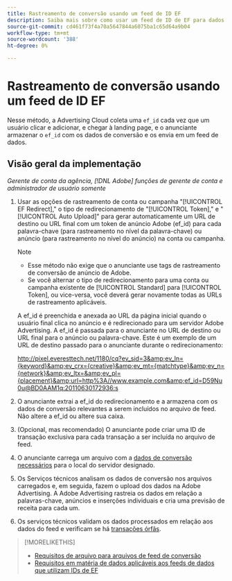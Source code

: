 ```yaml
---
title: Rastreamento de conversão usando um feed de ID EF
description: Saiba mais sobre como usar um feed de ID de EF para dados de rastreamento de conversão.
source-git-commit: cd461f73f4a70a5647844a6075ba1c65d64a9b04
workflow-type: tm+mt
source-wordcount: '388'
ht-degree: 0%

---
```


# Rastreamento de conversão usando um feed de ID EF

Nesse método, a Advertising Cloud coleta uma `ef_id` cada vez que um usuário clicar e adicionar, e chegar à landing page, e o anunciante armazenar o `ef_id` com os dados de conversão e os envia em um feed de dados.

## Visão geral da implementação

*Gerente de conta da agência, [!DNL Adobe] funções de gerente de conta e administrador de usuário somente*

1. Usar as opções de rastreamento de conta ou campanha &quot;[!UICONTROL EF Redirect],&quot; o tipo de redirecionamento de &quot;[!UICONTROL Token],&quot; e &quot;[!UICONTROL Auto Upload]&quot; para gerar automaticamente um URL de destino ou URL final com um token de anúncio Adobe (ef_id) para cada palavra-chave (para rastreamento no nível da palavra-chave) ou anúncio (para rastreamento no nível do anúncio) na conta ou campanha.

   >[!NOTE]
   >* Esse método não exige que o anunciante use tags de rastreamento de conversão de anúncio de Adobe.
   >* Se você alternar o tipo de redirecionamento para uma conta ou campanha existente de [!UICONTROL Standard] para [!UICONTROL Token], ou vice-versa, você deverá gerar novamente todas as URLs de rastreamento aplicáveis.


   A ef_id é preenchida e anexada ao URL da página inicial quando o usuário final clica no anúncio e é redirecionado para um servidor Adobe Advertising. A ef_id é passada para o anunciante no URL de destino ou URL final para o anúncio ou palavra-chave. Este é um exemplo de um URL de destino passado para o anunciante durante o redirecionamento:

   http://pixel.everesttech.net/1180/cq?ev_sid=3&amp;ev_ln={keyword}&amp;ev_crx={creative}&amp;ev_mt={matchtype}&amp;ev_n={network}&amp;ev_ltx=&amp;ev_pl={placement}&amp;url=http%3A//www.example.com&amp;ef_id=D59Nu0u@BD0AAM1q:20110630172936:s

1. O anunciante extrai a ef_id do redirecionamento e a armazena com os dados de conversão relevantes a serem incluídos no arquivo de feed. Não altere a ef_id ou altere sua caixa.

1. (Opcional, mas recomendado) O anunciante pode criar uma ID de transação exclusiva para cada transação a ser incluída no arquivo de feed.

1. O anunciante carrega um arquivo com a [dados de conversão necessários](/help/search-social-commerce/tracking/feed-ef-id-data-requirements.md) para o local do servidor designado.

1. Os Serviços técnicos analisam os dados de conversão nos arquivos carregados e, em seguida, fazem o upload dos dados na Adobe Advertising. A Adobe Advertising rastreia os dados em relação a palavras-chave, anúncios e inserções individuais e cria uma previsão de receita para cada um.

1. Os serviços técnicos validam os dados processados em relação aos dados do feed e verificam se há [transações órfãs](/help/search-social-commerce/glossary.md#o-p).

>[!MORELIKETHIS]
>
>* [Requisitos de arquivo para arquivos de feed de conversão](feed-file-requirements.md)
>* [Requisitos em matéria de dados aplicáveis aos feeds de dados que utilizam IDs de EF](/help/search-social-commerce/tracking/feed-ef-id-data-requirements.md)



